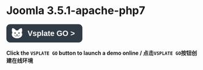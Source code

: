# Joomla 3.5.1-apache-php7

<a href="https://www.vsplate.com/?docker-compose=https://github.com/vsplate/dcenvs/joomla/3.5.1-apache-php7"><img alt="VSPLATE GO" src="https://raw.githubusercontent.com/vsplate/images/master/vsgo_btn.png" width="200px"></a>

**Click the `VSPLATE GO` button to launch a demo online / 点击`VSPLATE GO`按钮创建在线环境**